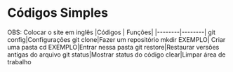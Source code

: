 # Códigos Simples 
OBS: Colocar o site em inglês 
|Códigos | Funções|
|--------|--------|
git config|Configurações 
git clone|Fazer um repositório
mkdir EXEMPLO| Criar uma pasta
cd EXEMPLO|Entrar nessa pasta 
git restore|Restaurar versões antigas do arquivo 
git status|Mostrar status do código 
clear|Limpar área de trabalho
